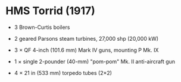 # HMS Torrid (1917)



 - 3 Brown-Curtis boilers
 - 2 geared Parsons steam turbines, 27,000 shp (20,000 kW)

 - 3 × QF 4-inch (101.6 mm) Mark IV guns, mounting P Mk. IX
 - 1 × single 2-pounder (40-mm) "pom-pom" Mk. II anti-aircraft gun
 - 4 × 21 in (533 mm) torpedo tubes (2×2)

